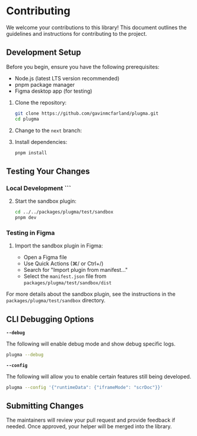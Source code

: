 # Contributing

We welcome your contributions to this library! This document outlines the guidelines and instructions for contributing to the project.

## Development Setup

Before you begin, ensure you have the following prerequisites:

- Node.js (latest LTS version recommended)
- pnpm package manager
- Figma desktop app (for testing)

1. Clone the repository:

    ```bash
    git clone https://github.com/gavinmcfarland/plugma.git
    cd plugma
    ```

2. Change to the `next` branch:

3. Install dependencies:

    ```bash
    pnpm install
    ```

## Testing Your Changes

### Local Development ```

2. Start the sandbox plugin:

    ```bash
    cd ../../packages/plugma/test/sandbox
    pnpm dev
    ```

### Testing in Figma

1. Import the sandbox plugin in Figma:

    - Open a Figma file
    - Use Quick Actions (⌘/ or Ctrl+/)
    - Search for "Import plugin from manifest..."
    - Select the `manifest.json` file from `packages/plugma/test/sandbox/dist`

For more details about the sandbox plugin, see the instructions in the `packages/plugma/test/sandbox` directory.

## CLI Debugging Options

**`--debug`**

The following will enable debug mode and show debug specific logs.

```bash
plugma --debug
```

**`--config`**

The following will allow you to enable certain features still being developed.

```bash
plugma --config '{"runtimeData": {"iframeMode": "scrDoc"}}'
```

## Submitting Changes

The maintainers will review your pull request and provide feedback if needed. Once approved, your helper will be merged into the library.
